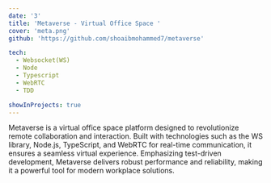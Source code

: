 ```yaml
---
date: '3'
title: 'Metaverse - Virtual Office Space '
cover: 'meta.png'
github: 'https://github.com/shoaibmohammed7/metaverse'

tech:
  - Websocket(WS)
  - Node
  - Typescript
  - WebRTC 
  - TDD

showInProjects: true
---
```


Metaverse is a virtual office space platform designed to revolutionize remote collaboration and interaction. Built with technologies such as the WS library, Node.js, TypeScript, and WebRTC for real-time communication, it ensures a seamless virtual experience. Emphasizing test-driven development, Metaverse delivers robust performance and reliability, making it a powerful tool for modern workplace solutions.